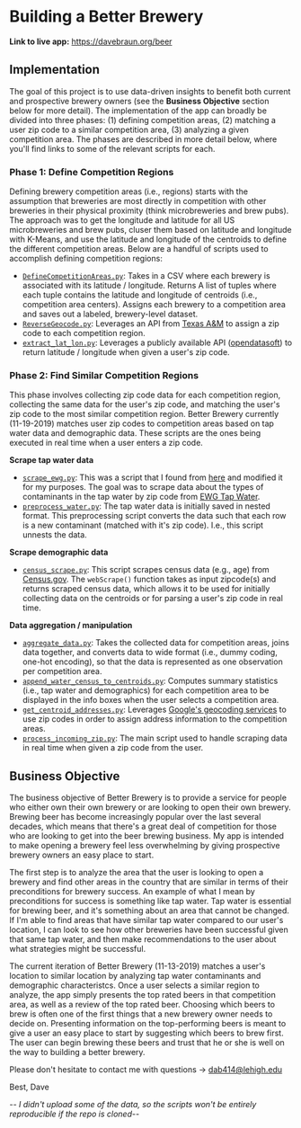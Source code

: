 # Building a Better Brewery
**Link to live app:** https://davebraun.org/beer

## Implementation

The goal of this project is to use data-driven insights to benefit both current and prospective brewery owners (see the **Business Objective** section below for more detail). The implementation of the app can broadly be divided into three phases: (1) defining competition areas, (2) matching a user zip code to a similar competition area, (3) analyzing a given competition area. The phases are described in more detail below, where you'll find links to some of the relevant scripts for each.

### Phase 1: Define Competition Regions

Defining brewery competition areas (i.e., regions) starts with the assumption that breweries are most directly in competition with other breweries in their physical proximity (think microbreweries and brew pubs). The approach was to get the longitude and latitude for all US microbreweries and brew pubs, cluser them based on latitude and longitude with K-Means, and use the latitude and longitude of the centroids to define the different competition areas. Below are a handful of scripts used to accomplish defining competition regions:  

* [`DefineCompetitionAreas.py`](Phase0-DefineCompetitionRegions/01-DefineCompetitionRegions/DefineCompetitionAreas.py): Takes in a CSV where each brewery is associated with its latitude / longitude. Returns A list of tuples where each tuple contains the latitude and longitude of centroids (i.e., competition area centers). Assigns each brewery to a competition area and saves out a labeled, brewery-level dataset.  
* [`ReverseGeocode.py`](Phase0-DefineCompetitionRegions/02-MatchCompetitionRegionsToZips/ReverseGeocode.py): Leverages an API from [Texas A&M](https://geoservices.tamu.edu/Services/ReverseGeocoding) to assign a zip code to each competition region.  
* [`extract_lat_lon.py`](Phase0-DefineCompetitionRegions/03-ParseUserZip/extract_lat_lon.py): Leverages a publicly available API ([opendatasoft](https://public.opendatasoft.com)) to return latitude / longitude when given a user's zip code.

### Phase 2: Find Similar Competition Regions

This phase involves collecting zip code data for each competition region, collecting the same data for the user's zip code, and matching the user's zip code to the most similar competition region. Better Brewery currently (11-19-2019) matches user zip codes to competition areas based on tap water data and demographic data. These scripts are the ones being executed in real time when a user enters a zip code.

**Scrape tap water data**  
* [`scrape_ewg.py`](Phase1-FindSimilarCompetitionRegions/water/scrape_ewg.py): This was a script that I found from [here](https://github.com/albertovilla/ewg/blob/master/EWG.ipynb) and modified it for my purposes. The goal was to scrape data about the types of contaminants in the tap water by zip code from [EWG Tap Water](https://www.ewg.org/tapwater/).  
* [`preprocess_water.py`](Phase1-FindSimilarCompetitionRegions/water/preprocess_water.py): The tap water data is initially saved in nested format. This preprocessing script converts the data such that each row is a new contaminant (matched with it's zip code). I.e., this script unnests the data.  

**Scrape demographic data**  
* [`census_scrape.py`](Phase1-FindSimilarCompetitionRegions/demographics/census_scrape.py): This script scrapes census data (e.g., age) from [Census.gov](https://factfinder.census.gov/faces/nav/jsf/pages/index.xhtml). The `webScrape()` function takes as input zipcode(s) and returns scraped census data, which allows it to be used for initially collecting data on the centroids or for parsing a user's zip code in real time. 

**Data aggregation / manipulation**  
* [`aggregate_data.py`](Phase1-FindSimilarCompetitionRegions/aggregate/aggregate_data.py): Takes the collected data for competition areas, joins data together, and converts data to wide format (i.e., dummy coding, one-hot encoding), so that the data is represented as one observation per competition area.  
* [`append_water_census_to_centroids.py`](Phase1-FindSimilarCompetitionRegions/manipulation_scripts/append_water_census_to_centroids.py): Computes summary statistics (i.e., tap water and demographics) for each competition area to be displayed in the info boxes when the user selects a competition area.  
* [`get_centroid_addresses.py`](Phase1-FindSimilarCompetitionRegions/manipulation_scripts/get_centroid_addresses.py): Leverages [Google's geocoding services](https://maps.googleapis.com/) to use zip codes in order to assign address information to the competition areas.
* [`process_incoming_zip.py`](Phase1-FindSimilarCompetitionRegions/processIncomingZip/process_incoming_zip.py): The main script used to handle scraping data in real time when given a zip code from the user.



## Business Objective

The business objective of Better Brewery is to provide a service for people who either own their own brewery or are looking to open their own brewery. Brewing beer has become increasingly popular over the last several decades, which means that there's a great deal of competition for those who are looking to get into the beer brewing business. My app is intended to make opening a brewery feel less overwhelming by giving prospective brewery owners an easy place to start.

The first step is to analyze the area that the user is looking to open a brewery and find other areas in the country that are similar in terms of their preconditions for brewery success. An example of what I mean by preconditions for success is something like tap water. Tap water is essential for brewing beer, and it's something about an area that cannot be changed. If I'm able to find areas that have similar tap water compared to our user's location, I can look to see how other breweries have been successful given that same tap water, and then make recommendations to the user about what strategies might be successful.

The current iteration of Better Brewery (11-13-2019) matches a user's location to similar location by analyzing tap water contaminants and demographic characteristcs. Once a user selects a similar region to analyze, the app simply presents the top rated beers in that competition area, as well as a review of the top rated beer. Choosing which beers to brew is often one of the first things that a new brewery owner needs to decide on. Presenting information on the top-performing beers is meant to give a user an easy place to start by suggesting which beers to brew first. The user can begin brewing these beers and trust that he or she is well on the way to building a better brewery.



Please don't hesitate to contact me with questions -> dab414@lehigh.edu

Best,
Dave

*-- I didn't upload some of the data, so the scripts won't be entirely reproducible if the repo is cloned--*

